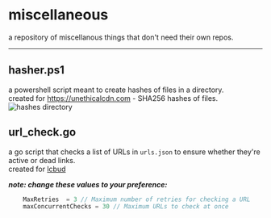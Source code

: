 # miscellaneous
a repository of miscellanous things that don't need their own repos.

---

## hasher.ps1
a powershell script meant to create hashes of files in a directory. <br>
created for https://unethicalcdn.com - SHA256 hashes of files.
![hashes directory](https://github.com/unethicalteam/miscellaneous/assets/38664452/8faee606-62db-4733-8ef6-2d11be8789eb)

## url_check.go
a go script that checks a list of URLs in `urls.json` to ensure whether they're active or dead links.  <br>
created for [lcbud](https://github.com/unethicalteam/lcbud)

***note: change these values to your preference:***
```go
    MaxRetries  = 3 // Maximum number of retries for checking a URL
    maxConcurrentChecks = 30 // Maximum URLs to check at once
```